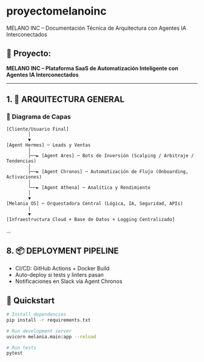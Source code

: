 # proyectomelanoinc

MELANO INC – Documentación Técnica de Arquitectura con Agentes IA Interconectados

## 💠 Proyecto:
**MELANO INC – Plataforma SaaS de Automatización Inteligente con Agentes IA Interconectados**

---

## 1. 📐 ARQUITECTURA GENERAL

### 🔷 Diagrama de Capas

```
[Cliente/Usuario Final]
        │
        ▼
[Agent Hermes] ─ Leads y Ventas
        │
        ├──► [Agent Ares] ─ Bots de Inversión (Scalping / Arbitraje / Tendencias)
        │
        ├──► [Agent Chronos] ─ Automatización de Flujo (Onboarding, Activaciones)
        │
        └──► [Agent Athena] ─ Analítica y Rendimiento
        │
        ▼
[Melania OS] ─ Orquestadora Central (Lógica, IA, Seguridad, APIs)
        │
        ▼
[Infraestructura Cloud + Base de Datos + Logging Centralizado]
```

...

## 8. 📦 DEPLOYMENT PIPELINE

- CI/CD: GitHub Actions + Docker Build
- Auto-deploy si tests y linters pasan
- Notificaciones en Slack vía Agent Chronos


## 🚀 Quickstart

```bash
# Install dependencies
pip install -r requirements.txt

# Run development server
uvicorn melania.main:app --reload

# Run tests
pytest
```
